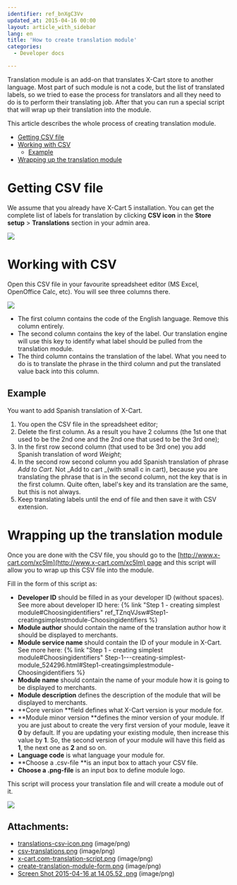 ```yaml
---
identifier: ref_bnXgC3Vv
updated_at: 2015-04-16 00:00
layout: article_with_sidebar
lang: en
title: 'How to create translation module'
categories:
  - Developer docs

---
```



Translation module is an add-on that translates X-Cart store to another language. Most part of such module is not a code, but the list of translated labels, so we tried to ease the process for translators and all they need to do is to perform their translating job. After that you can run a special script that will wrap up their translation into the module.

This article describes the whole process of creating translation module.

*   [Getting CSV file](#getting-csv-file)
*   [Working with CSV](#working-with-csv)
    *   [Example](#example)
*   [Wrapping up the translation module](#wrapping-up-the-translation-module)

# Getting CSV file

We assume that you already have X-Cart 5 installation. You can get the complete list of labels for translation by clicking **CSV icon** in the **Store setup** > **Translations** section in your admin area.

![]({{site.baseurl}}/attachments/7504191/7602235.png)

# Working with CSV

Open this CSV file in your favourite spreadsheet editor (MS Excel, OpenOffice Calc, etc). You will see three columns there.

![]({{site.baseurl}}/attachments/7504191/7602236.png)

*   The first column contains the code of the English language. Remove this column entirely.
*   The second column contains the key of the label. Our translation engine will use this key to identify what label should be pulled from the translation module.
*   The third column contains the translation of the label. What you need to do is to translate the phrase in the third column and put the translated value back into this column.

## Example

You want to add Spanish translation of X-Cart.

1.  You open the CSV file in the spreadsheet editor;
2.  Delete the first column. As a result you have 2 columns (the 1st one that used to be the 2nd one and the 2nd one that used to be the 3rd one);
3.  In the first row second column (that used to be 3rd one) you add Spanish translation of word _Weight_;
4.  In the second row second column you add Spanish translation of phrase _Add to Cart_. Not _Add to cart _(with small c in cart), because you are translating the phrase that is in the second column, not the key that is in the first column. Quite often, label's key and its translation are the same, but this is not always.
5.  Keep translating labels until the end of file and then save it with CSV extension.

# Wrapping up the translation module

Once you are done with the CSV file, you should go to the [http://www.x-cart.com/xc5lm](http://www.x-cart.com/xc5lm) page and this script will allow you to wrap up this CSV file into the module.

Fill in the form of this script as:

*   **Developer ID** should be filled in as your developer ID (without spaces). See more about developer ID here: {% link "Step 1 - creating simplest module#Choosingidentifiers" ref_TZnqVJsw#Step1-creatingsimplestmodule-Choosingidentifiers %}
*   **Module author** should contain the name of the translation author how it should be displayed to merchants.
*   **Module service name** should contain the ID of your module in X-Cart. See more here: {% link "Step 1 - creating simplest module#Choosingidentifiers" Step-1---creating-simplest-module_524296.html#Step1-creatingsimplestmodule-Choosingidentifiers %}
*   **Module name** should contain the name of your module how it is going to be displayed to merchants.
*   **Module description** defines the description of the module that will be displayed to merchants.
*   **Core version **field defines what X-Cart version is your module for.
*   **Module minor version **defines the minor version of your module. If you are just about to create the very first version of your module, leave it **0** by default. If you are updating your existing module, then increase this value by **1**. So, the second version of your module will have this field as **1**, the next one as **2[](https://i.imgur.com/xMw4swO.png)** and so on.
*   **Language code** is what language your module for.
*   **Choose a .csv-file **is an input box to attach your CSV file.
*   **Choose a .png-file** is an input box to define module logo.

This script will process your translation file and will create a module out of it.

![]({{site.baseurl}}/attachments/7504191/8717039.png)

## Attachments:

* [translations-csv-icon.png]({{site.baseurl}}/attachments/7504191/7602235.png) (image/png)  
* [csv-translations.png]({{site.baseurl}}/attachments/7504191/7602236.png) (image/png)  
* [x-cart.com-translation-script.png]({{site.baseurl}}/attachments/7504191/7602237.png) (image/png)  
* [create-translation-module-form.png]({{site.baseurl}}/attachments/7504191/7602772.png) (image/png)  
* [Screen Shot 2015-04-16 at 14.05.52 .png]({{site.baseurl}}/attachments/7504191/8717039.png) (image/png)